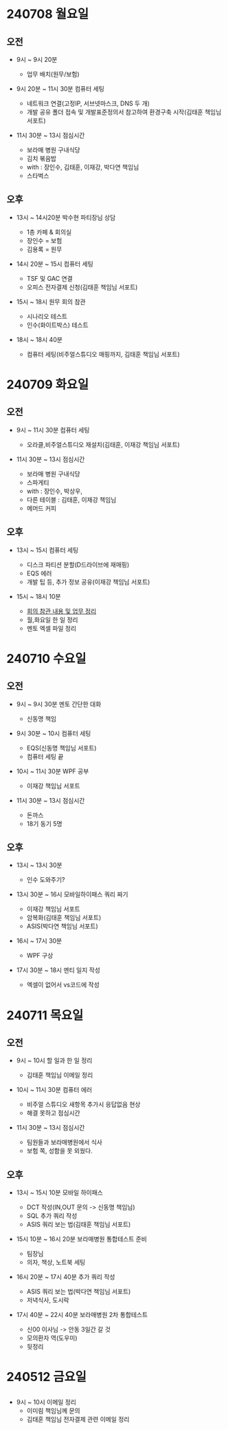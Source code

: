 


# 240708 월요일
## 오전
- 9시 ~ 9시 20분 
    - 업무 배치(원무/보험)

- 9시 20분 ~ 11시 30분 컴퓨터 세팅
    - 네트워크 연결(고정IP, 서브넷마스크, DNS 두 개)
    - 개발 공유 폴더 접속 및 개발표준정의서 참고하여 환경구축 시작(김태훈 책임님 서포트)

- 11시 30분 ~ 13시 점심시간
    - 보라매 병원 구내식당
    - 김치 볶음밥
    - with : 장인수, 김태훈, 이재강, 박다연 책임님
    - 스타벅스
## 오후
- 13시 ~ 14시20분 박수현 파티장님 상담
    - 1층 카페 & 회의실
    - 장인수 = 보험 
    - 김용록 = 원무

- 14시 20분 ~ 15시 컴퓨터 세팅
    - TSF 및 GAC 연결
    - 오피스 전자결제 신청(김태훈 책임님 서포트)

- 15시 ~ 18시 원무 회의 참관
    - 시나리오 테스트
    - 인수(화이트박스) 테스트

- 18시 ~ 18시 40분
    - 컴퓨터 세팅(비주얼스튜디오 매핑까지, 김태훈 책임님 서포트)




# 240709 화요일
## 오전
- 9시 ~ 11시 30분 컴퓨터 세팅
    - 오라클,비주얼스튜디오 재설치(김태훈, 이재강 책임님 서포트)

- 11시 30분 ~ 13시 점심시간
    - 보라매 병원 구내식당
    - 스파게티
    - with : 장인수, 박상우, 
    - 다른 테이블 : 김태훈, 이재강 책임님 
    - 메머드 커피
## 오후
- 13시 ~ 15시 컴퓨터 세팅
    - 디스크 파티션 분할(D드라이브에 재매핑)
    - EQS 에러
    - 개발 팁 등, 추가 정보 공유(이재강 책임님 서포트)

- 15시 ~ 18시 10분
    - [회의 참관 내용 및 업무 정리](/240709_회의참관.md)
    - 월,화요일 한 일 정리
    - 멘토 엑셀 파일 정리


# 240710 수요일
## 오전
- 9시 ~ 9시 30분 멘토 간단한 대화
    - 신동명 책임

- 9시 30분 ~ 10시 컴퓨터 세팅
    - EQS(신동명 책임님 서포트)
    - 컴퓨터 세팅 끝

- 10시 ~ 11시 30분 WPF 공부
    - 이재강 책임님 서포트

- 11시 30분 ~ 13시 점심시간
    - 돈까스
    - 18기 동기 5명


## 오후
- 13시 ~ 13시 30분
    - 인수 도와주기?

- 13시 30분 ~ 16시 모바일하이패스 쿼리 짜기
    - 이재강 책임님 서포트
    - 암복화(김태훈 책임님 서포트)
    - ASIS(박다연 책임님 서포트)

- 16시 ~ 17시 30분
    - WPF 구상

- 17시 30분 ~ 18시 멘티 일지 작성   
    - 엑셀이 없어서 vs코드에 작성



# 240711 목요일
## 오전
- 9시 ~ 10시 할 일과 한 일 정리
    - 김태훈 책임님 이메일 정리

- 10시 ~ 11시 30분 컴퓨터 에러
    - 비주얼 스튜디오 새항목 추가시 응답없음 현상
    - 해결 못하고 점심시간

- 11시 30분 ~ 13시 점심시간
    - 팀원들과 보라매병원에서 식사
    - 보험 쪽, 성함을 못 외웠다.

## 오후
- 13시 ~ 15시 10분 모바일 하이패스
    - DCT 작성(IN,OUT 문의 -> 신동명 책임님)
    - SQL 추가 쿼리 작성
    - ASIS 쿼리 보는 법(김태훈 책임님 서포트)


- 15시 10분 ~ 16시 20분 보라매병원 통합테스트 준비
    - 팀장님
    - 의자, 책상, 노트북 세팅


- 16시 20분 ~ 17시 40분 추가 쿼리 작성
    - ASIS 쿼리 보는 법(박다연 책임님 서포트)
    - 저녁식사, 도시락

- 17시 40분 ~ 22시 40분 보라매병원 2차 통합테스트
    - 신00 이사님 -> 안동 3일간 갈 것
    - 모의환자 역(도우미)
    - 뒷정리


# 240512 금요일
##
- 9시 ~ 10시 이메일 정리
    - 이미림 책임님께 문의
    - 김태훈 책임님 전자결제 관련 이메일 정리



